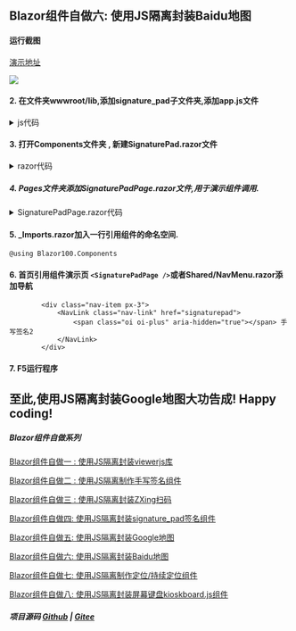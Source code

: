 ## Blazor组件自做六: 使用JS隔离封装Baidu地图 ##

#### 运行截图

[演示地址](https://blazor.app1.es/baidumap)

![](https://img2022.cnblogs.com/blog/1980213/202203/1980213-20220323035438839-714345310.jpg)



#### 2. 在文件夹wwwroot/lib,添加signature_pad子文件夹,添加app.js文件

<details>
<summary>js代码</summary>

```

```
</details>

#### 3. 打开Components文件夹 , 新建SignaturePad.razor文件


<details>
<summary>razor代码</summary>

```

```
</details>

##### 4. Pages文件夹添加SignaturePadPage.razor文件,用于演示组件调用.


<details>
<summary>SignaturePadPage.razor代码</summary>

```

```
</details>

#### 5. _Imports.razor加入一行引用组件的命名空间.
```
@using Blazor100.Components
``` 

#### 6. 首页引用组件演示页 `<SignaturePadPage />`或者Shared/NavMenu.razor添加导航

```
        <div class="nav-item px-3">
            <NavLink class="nav-link" href="signaturepad">
                <span class="oi oi-plus" aria-hidden="true"></span> 手写签名2
            </NavLink>
        </div>
```

#### 7. F5运行程序

## 至此,使用JS隔离封装Google地图大功告成! Happy coding!

##### Blazor组件自做系列

  [Blazor组件自做一 : 使用JS隔离封装viewerjs库](D1.Viewer.md)

  [Blazor组件自做二 : 使用JS隔离制作手写签名组件](D2.Handwritten.md)
  
  [Blazor组件自做三 : 使用JS隔离封装ZXing扫码](D3.BarcodeScanner.md)
  
  [Blazor组件自做四: 使用JS隔离封装signature_pad签名组件](D4.SignaturePad.md)

  [Blazor组件自做五: 使用JS隔离封装Google地图](D5.GoogleMap.md)

  [Blazor组件自做六: 使用JS隔离封装Baidu地图](D6.BaiduMap.md)

  [Blazor组件自做七: 使用JS隔离制作定位/持续定位组件](D7.Geolocation.md)

  [Blazor组件自做八: 使用JS隔离封装屏幕键盘kioskboard.js组件](D8.OnScreenKeyboard.md)

##### 项目源码 [Github](https://github.com/densen2014/Blazor100) | [Gitee](https://gitee.com/densen2014/Blazor100)
